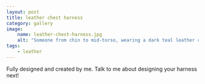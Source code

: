 ```yaml
---
layout: post
title: leather chest harness
category: gallery
image: 
    name: leather-chest-harness.jpg
    alt: "Someone from chin to mid-torso, wearing a dark teal leather chest harness with matte black fittings over a t shirt."
tags:
    - leather
---
```


Fully designed and created by me. Talk to me about designing your harness next!